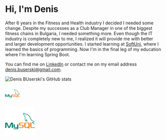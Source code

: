 # Hi, I'm Denis

After 6 years in the Fitness and Health industry I decided I needed some change. Despite my successes as a Club Manager in one of the biggest fitness chains in Bulgaria, I needed something more. Even though the IT industry is completely new to me, I realized it will provide me with better and larger development opportunities. I started learning at [SoftUni](https://softuni.bg/), where I learned the basics of programming. Now I'm in the final leg of my education where I'm learning Spring Boot.

You can find me on [LinkedIn](https://www.linkedin.com/in/denis-buserski/) or contact me on my email address denis.buserski@gmail.com.


![Denis BUserski's GitHub stats](https://github-readme-stats.zohan.tech/api?username=denisbuserski&show_icons=true&theme=github_dark)






[![LinkedIn](icons/icons8-mysql-logo-48.png)](DEnis)


[![LinkedIn](icons/icons8-mysql-logo-96.png)](DEnis)




 
 

